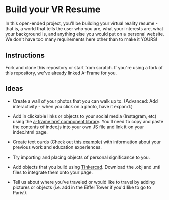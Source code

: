 # Build your VR Resume

In this open-ended project, you'll be building your virtual reality resume - that is, a world that tells the user who you are, what your interests are, what your background is, and anything else you would put on a personal website. We don't have too many requirements here other than to make it YOURS!

## Instructions

Fork and clone this repository or start from scratch. If you're using a fork of this repository, we've already linked A-Frame for you.

## Ideas

+ Create a wall of your photos that you can walk up to. (Advanced: Add interactivity - when you click on a photo, have it expand.)

+ Add in clickable links or objects to your social media (Instagram, etc) using the [a-frame href component library](https://github.com/gasolin/aframe-href-component). You'll need to copy and paste the contents of index.js into your own JS file and link it on your index.html page.

+ Create text cards (Check out [this example](https://codepen.io/elliepooh/pen/xdQdpb)) with information about your previous work and education experiences.

+ Try importing and placing objects of personal significance to you.

+ Add objects that you build using [Tinkercad](https://www.tinkercad.com/). Download the .obj and .mtl files to integrate them onto your page.

+ Tell us about where you've traveled or would like to travel by adding pictures or objects (i.e. add in the Eiffel Tower if you'd like to go to Paris!).
